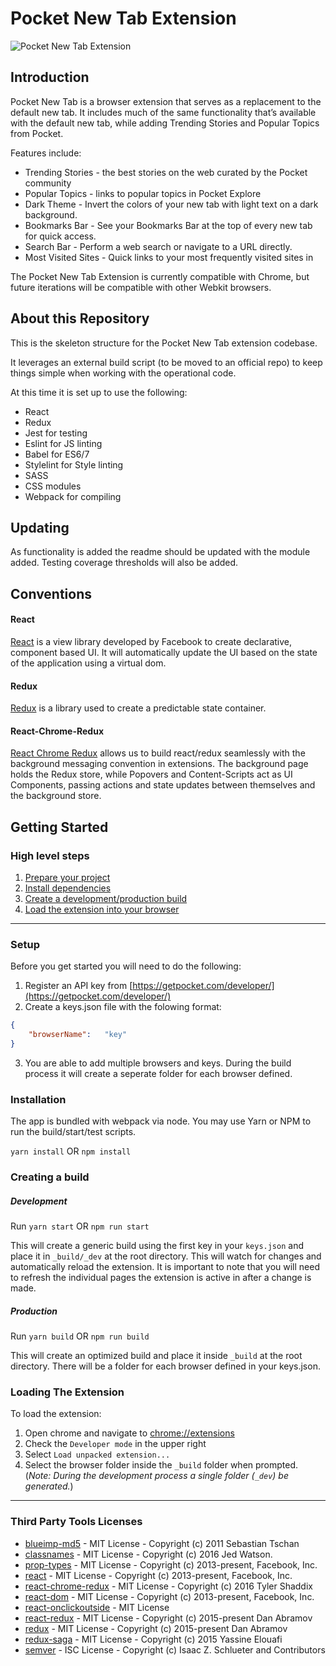 # Pocket New Tab Extension

![Pocket New Tab Extension](http://assets.getpocket.com/images/github/Pocket_New_Tab.png)

## Introduction

Pocket New Tab is a browser extension that serves as a replacement to the default new tab. It includes much of the same functionality that’s available with the default new tab, while adding Trending Stories and Popular Topics from Pocket.

Features include:
* Trending Stories - the best stories on the web curated by the Pocket community
* Popular Topics - links to popular topics in Pocket Explore
* Dark Theme - Invert the colors of your new tab with light text on a dark background.
* Bookmarks Bar - See your Bookmarks Bar at the top of every new tab for quick access.
* Search Bar - Perform a web search or navigate to a URL directly.
* Most Visited Sites - Quick links to your most frequently visited sites in

The Pocket New Tab Extension is currently compatible with Chrome, but future iterations will be compatible with other Webkit browsers.

## About this Repository

This is the skeleton structure for the Pocket New Tab extension codebase.

It leverages an external build script (to be moved to an official repo) to keep things simple when working with the operational code.

At this time it is set up to use the following:

- React
- Redux
- Jest for testing
- Eslint for JS linting
- Babel for ES6/7
- Stylelint for Style linting
- SASS
- CSS modules
- Webpack for compiling

## Updating
As functionality is added the readme should be updated with the module added. Testing coverage thresholds will also be added.


## Conventions

#### React
[React](https://facebook.github.io/react/) is a view library developed by Facebook to create declarative, component based UI.  It will automatically update the UI based on the state of the application using a virtual dom.

#### Redux
[Redux](http://redux.js.org/) is a library used to create a predictable state container.

#### React-Chrome-Redux
[React Chrome Redux](https://github.com/tshaddix/react-chrome-redux) allows us to build react/redux seamlessly with the background messaging convention in extensions.  The background page holds the Redux store, while Popovers and Content-Scripts act as UI Components, passing actions and state updates between themselves and the background store.

## Getting Started

### High level steps
1. [Prepare your project](#setupanchor)
1. [Install dependencies](#installanchor)
1. [Create a development/production build](#buildanchor)
1. [Load the extension into your browser](#loadinganchor)

---
<a name="setupanchor"></a>
### Setup
Before you get started you will need to do the following:

1. Register an API key from [https://getpocket.com/developer/](https://getpocket.com/developer/)
2. Create a keys.json file with the folowing format:

```json
{
    "browserName":   "key"
}
```

3. You are able to add multiple browsers and keys.  During the build process
it will create a seperate folder for each browser defined.

<a name="installanchor"></a>
### Installation
The app is bundled with webpack via node.  You may use Yarn or NPM to run the
build/start/test scripts.

`yarn install` OR `npm install`

<a name="buildanchor"></a>
### Creating a build

##### *Development*
Run `yarn start` OR `npm run start`

This will create a generic build using the first key in your `keys.json` and
place it in `_build/_dev` at the root directory.  This will watch for changes and
automatically reload the extension.  It is important to note that you will need
to refresh the individual pages the extension is active in after a change is made.

##### *Production*

Run `yarn build` OR `npm run build`

This will create an optimized build and place it inside `_build` at the root
directory. There will be a folder for each browser defined in
your keys.json.

<a name="loadinganchor"></a>
### Loading The Extension

To load the extension:

1. Open chrome and navigate to [chrome://extensions](chrome://extensions)
2. Check the `Developer mode` in the upper right
3. Select `Load unpacked extension...`
4. Select the browser folder inside the `_build` folder when prompted.
(*Note: During the development process a single folder (`_dev`) be generated.*)
---

### Third Party Tools Licenses
-  [blueimp-md5](https://github.com/blueimp/JavaScript-MD5) - MIT License - Copyright (c) 2011 Sebastian Tschan
-  [classnames](https://github.com/JedWatson/classnames) - MIT License - Copyright (c) 2016 Jed Watson.
-  [prop-types](https://github.com/facebook/prop-types) - MIT License - Copyright (c) 2013-present, Facebook, Inc.
-  [react](https://github.com/facebook/react) - MIT License - Copyright (c) 2013-present, Facebook, Inc.
-  [react-chrome-redux](https://github.com/tshaddix/react-chrome-redux) - MIT License - Copyright (c) 2016 Tyler Shaddix
-  [react-dom](https://github.com/facebook/react) - MIT License - Copyright (c) 2013-present, Facebook, Inc.
-  [react-onclickoutside](https://github.com/Pomax/react-onclickoutside) - MIT License
-  [react-redux](https://github.com/reactjs/react-redux) - MIT License - Copyright (c) 2015-present Dan Abramov
-  [redux](https://github.com/reactjs/react) - MIT License - Copyright (c) 2015-present Dan Abramov
-  [redux-saga](https://github.com/redux-saga/redux-saga) - MIT License - Copyright (c) 2015 Yassine Elouafi
-  [semver](https://github.com/npm/node-semver) - ISC License - Copyright (c) Isaac Z. Schlueter and Contributors

